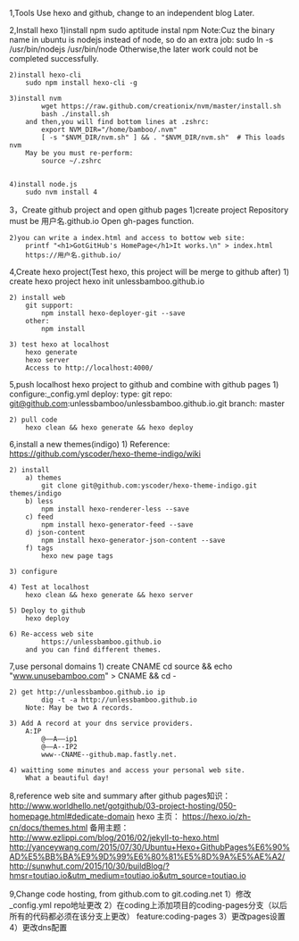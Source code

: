 1,Tools
    Use hexo and github, change to an independent blog Later.


2,Install hexo
    1)install npm
        sudo aptitude instal npm
        Note:Cuz the binary name in ubuntu is nodejs instead of node, so
            do an extra job:
                sudo ln -s /usr/bin/nodejs /usr/bin/node
            Otherwise,the later work could not be completed successfully.

    2)install hexo-cli
        sudo npm install hexo-cli -g

    3)install nvm
            wget https://raw.github.com/creationix/nvm/master/install.sh
            bash ./install.sh
        and then,you will find bottom lines at .zshrc:
            export NVM_DIR="/home/bamboo/.nvm"
            [ -s "$NVM_DIR/nvm.sh" ] && . "$NVM_DIR/nvm.sh"  # This loads nvm
        May be you must re-perform:
            source ~/.zshrc
            

    4)install node.js
        sudo nvm install 4


3，Create github project and open github pages
    1)create project
        Repository must be 用户名.github.io
        Open gh-pages function.

    2)you can write a index.html and access to bottow web site:
        printf "<h1>GotGitHub's HomePage</h1>It works.\n" > index.html
        https://用户名.github.io/

4,Create hexo project(Test hexo, this project will be merge to github after)
    1) create hexo project
        hexo init unlessbamboo.github.io

    2) install web
        git support:
            npm install hexo-deployer-git --save
        other:
            npm install

    3) test hexo at localhost
        hexo generate
        hexo server
        Access to http://localhost:4000/

5,push localhost hexo project to github and combine with github pages
    1) configure:_config.yml
        deploy:
            type: git
            repo: git@github.com:unlessbamboo/unlessbamboo.github.io.git
            branch: master

    2) pull code
        hexo clean && hexo generate && hexo deploy

6,install a new themes(indigo)
    1) Reference: 
        https://github.com/yscoder/hexo-theme-indigo/wiki
    
    2) install
        a) themes
            git clone git@github.com:yscoder/hexo-theme-indigo.git themes/indigo
        b) less
            npm install hexo-renderer-less --save
        c) feed
            npm install hexo-generator-feed --save
        d) json-content
            npm install hexo-generator-json-content --save
        f) tags
            hexo new page tags

    3) configure

    4) Test at localhost
        hexo clean && hexo generate && hexo server

    5) Deploy to github
        hexo deploy

    6) Re-access web site
            https://unlessbamboo.github.io
        and you can find different themes.


7,use personal domains
    1) create CNAME
        cd source && echo "www.unusebamboo.com" > CNAME && cd -

    2) get http://unlessbamboo.github.io ip
            dig -t -a http://unlessbamboo.github.io   
        Note: May be two A records.

    3) Add A record at your dns service providers.
        A:IP
            @——A——ip1
            @——A--IP2
            www--CNAME--github.map.fastly.net.

    4) waitting some minutes and access your personal web site.
        What a beautiful day!


8,reference web site and summary after
    github pages知识：http://www.worldhello.net/gotgithub/03-project-hosting/050-homepage.html#dedicate-domain
    hexo 主页： https://hexo.io/zh-cn/docs/themes.html
    备用主题：
        http://www.ezlippi.com/blog/2016/02/jekyll-to-hexo.html
        http://yanceywang.com/2015/07/30/Ubuntu+Hexo+GithubPages%E6%90%AD%E5%BB%BA%E9%9D%99%E6%80%81%E5%8D%9A%E5%AE%A2/
        http://sunwhut.com/2015/10/30/buildBlog/?hmsr=toutiao.io&utm_medium=toutiao.io&utm_source=toutiao.io


9,Change code hosting, from github.com to git.coding.net
    1）修改_config.yml
        repo地址更改
    2）在coding上添加项目的coding-pages分支（以后所有的代码都必须在该分支上更改）
        feature:coding-pages
    3）更改pages设置
    4）更改dns配置
